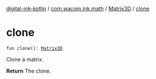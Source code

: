 [digital-ink-kotlin](../../index.md) / [com.wacom.ink.math](../index.md) / [Matrix3D](index.md) / [clone](./clone.md)

# clone

`fun clone(): `[`Matrix3D`](index.md)

Clone a matrix.

**Return**
The clone.

